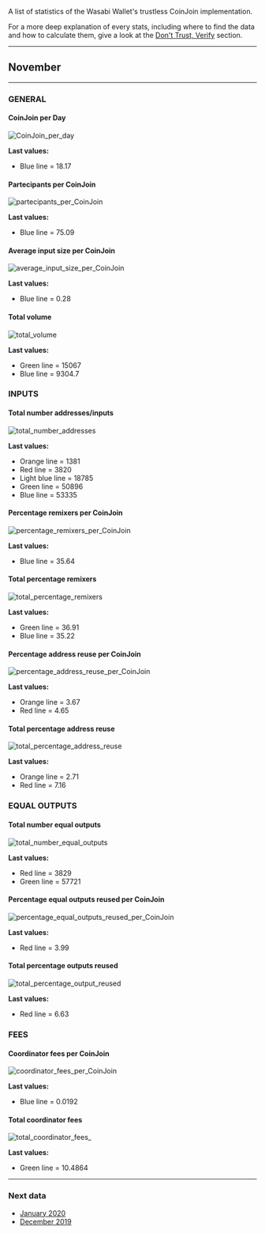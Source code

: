 A list of statistics of the Wasabi Wallet's trustless CoinJoin implementation.

For a more deep explanation of every stats, including where to find the data and how to calculate them, give a look at the [Don't Trust, Verify](https://github.com/PulpCattel/Wasabi_Observatory/blob/master/Dont_Trust_Verify.md) section. 

---

## November

---

### GENERAL

#### CoinJoin per Day
![CoinJoin_per_day](CoinJoin_per_day.png)

**Last values:**

* Blue line = 18.17

#### Partecipants per CoinJoin
![partecipants_per_CoinJoin](partecipants_per_CoinJoin.png)

**Last values:**

* Blue line = 75.09

#### Average input size per CoinJoin
![average_input_size_per_CoinJoin](average_input_size_per_CoinJoin.png)

**Last values:**

* Blue line = 0.28

#### Total volume
![total_volume](total_volume.png)

**Last values:**

* Green line = 15067
* Blue line = 9304.7

### INPUTS

#### Total number addresses/inputs
![total_number_addresses](total_number_addresses.png)

**Last values:**

* Orange line = 1381
* Red line = 3820
* Light blue line = 18785
* Green line = 50896
* Blue line = 53335

#### Percentage remixers per CoinJoin
![percentage_remixers_per_CoinJoin](percentage_remixers_per_CoinJoin.png)

**Last values:**

* Blue line = 35.64

#### Total percentage remixers
![total_percentage_remixers](total_percentage_remixers.png)

**Last values:**

* Green line = 36.91
* Blue line = 35.22

#### Percentage address reuse per CoinJoin
![percentage_address_reuse_per_CoinJoin](percentage_address_reuse_per_CoinJoin.png)

**Last values:**

* Orange line = 3.67
* Red line = 4.65

#### Total percentage address reuse
![total_percentage_address_reuse](total_percentage_address_reuse.png)

**Last values:**

* Orange line = 2.71
* Red line = 7.16

### EQUAL OUTPUTS

#### Total number equal outputs
![total_number_equal_outputs](total_number_equal_outputs_reused.png)

**Last values:**

* Red line = 3829
* Green line = 57721

#### Percentage equal outputs reused per CoinJoin
![percentage_equal_outputs_reused_per_CoinJoin](percentage_equal_outputs_reused_per_CoinJoin.png)

**Last values:**

* Red line = 3.99

#### Total percentage outputs reused
![total_percentage_output_reused](total_percentage_equal_outputs_reused.png)

**Last values:**

* Red line = 6.63

### FEES

#### Coordinator fees per CoinJoin
![coordinator_fees_per_CoinJoin](coordinator_fees_per_CoinJoin.png)

**Last values:**

* Blue line = 0.0192

#### Total coordinator fees
![total_coordinator_fees_](total_coordinator_fees.png)

**Last values:**

* Green line = 10.4864

---

### Next data

* [January 2020](https://github.com/PulpCattel/Wasabi_Observatory/blob/master/README.md)
* [December 2019](https://github.com/PulpCattel/Wasabi_Observatory/blob/master/2019/December/README.md)
